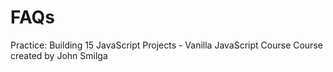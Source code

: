 # FAQs
Practice: Building 15 JavaScript Projects - Vanilla JavaScript Course
Course created by John Smilga
